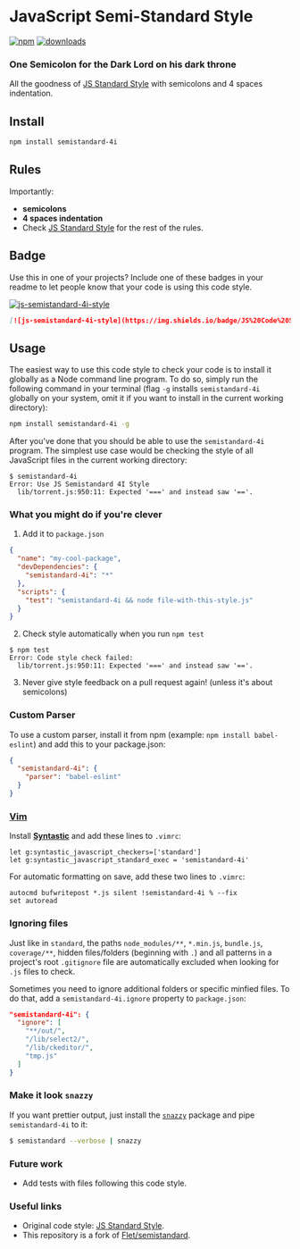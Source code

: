 # JavaScript Semi-Standard Style
[![npm][npm-image]][npm-url]
[![downloads][downloads-image]][downloads-url]

[npm-image]: https://img.shields.io/npm/v/semistandard-4i.svg?style=flat-square
[npm-url]: https://npmjs.org/package/semistandard-4i
[downloads-image]: https://img.shields.io/npm/dm/semistandard-4i.svg?style=flat-square
[downloads-url]: https://npmjs.org/package/semistandard-4i

### One Semicolon for the Dark Lord on his dark throne

All the goodness of [JS Standard Style](https://github.com/standard/standard) with semicolons and 4 spaces indentation.

## Install

```bash
npm install semistandard-4i
```

## Rules

Importantly:

- **semicolons**
- **4 spaces indentation**
- Check [JS Standard Style](https://github.com/standard/standard) for the rest of the rules.

## Badge

Use this in one of your projects? Include one of these badges in your readme to
let people know that your code is using this code style.

[![js-semistandard-4i-style](https://img.shields.io/badge/JS%20Code%20Style-Semistandard%204I-brightgreen.svg)](https://github.com/DimasDMM/semistandard-4i)

```markdown
[![js-semistandard-4i-style](https://img.shields.io/badge/JS%20Code%20Style-Semistandard%204I-brightgreen.svg)](https://github.com/DimasDMM/semistandard-4i)
```

## Usage

The easiest way to use this code style to check your code is to install it
globally as a Node command line program. To do so, simply run the following command in
your terminal (flag `-g` installs `semistandard-4i` globally on your system, omit it if you want
to install in the current working directory):

```bash
npm install semistandard-4i -g
```

After you've done that you should be able to use the `semistandard-4i` program. The simplest use
case would be checking the style of all JavaScript files in the current working directory:

```
$ semistandard-4i
Error: Use JS Semistandard 4I Style
  lib/torrent.js:950:11: Expected '===' and instead saw '=='.
```

### What you might do if you're clever

1. Add it to `package.json`

```json
{
  "name": "my-cool-package",
  "devDependencies": {
    "semistandard-4i": "*"
  },
  "scripts": {
    "test": "semistandard-4i && node file-with-this-style.js"
  }
}
```

2. Check style automatically when you run `npm test`

```
$ npm test
Error: Code style check failed:
  lib/torrent.js:950:11: Expected '===' and instead saw '=='.
```

3. Never give style feedback on a pull request again! (unless it's about semicolons)

### Custom Parser
To use a custom parser, install it from npm (example: `npm install
babel-eslint`) and add this to your package.json:

```json
{
  "semistandard-4i": {
    "parser": "babel-eslint"
  }
}
```

### [Vim](http://www.vim.org/)

Install **[Syntastic][vim-1]** and add these lines to `.vimrc`:

```vim
let g:syntastic_javascript_checkers=['standard']
let g:syntastic_javascript_standard_exec = 'semistandard-4i'
```

For automatic formatting on save, add these two lines to `.vimrc`:

```vim
autocmd bufwritepost *.js silent !semistandard-4i % --fix
set autoread
```

[vim-1]: https://github.com/scrooloose/syntastic

### Ignoring files

Just like in `standard`, the paths `node_modules/**`, `*.min.js`, `bundle.js`, `coverage/**`, hidden files/folders
(beginning with `.`) and all patterns in a project's root `.gitignore` file are
automatically excluded when looking for `.js` files to check.

Sometimes you need to ignore additional folders or specific minfied files. To do that, add
a `semistandard-4i.ignore` property to `package.json`:

```json
"semistandard-4i": {
  "ignore": [
    "**/out/",
    "/lib/select2/",
    "/lib/ckeditor/",
    "tmp.js"
  ]
}
```

### Make it look `snazzy`
If you want prettier output, just install the [`snazzy`](https://github.com/feross/snazzy) package and pipe `semistandard-4i` to it:

```bash
$ semistandard --verbose | snazzy
```

### Future work

* Add tests with files following this code style.

### Useful links

* Original code style: [JS Standard Style](https://github.com/standard/standard).
* This repository is a fork of [Flet/semistandard](https://github.com/Flet/semistandard).

